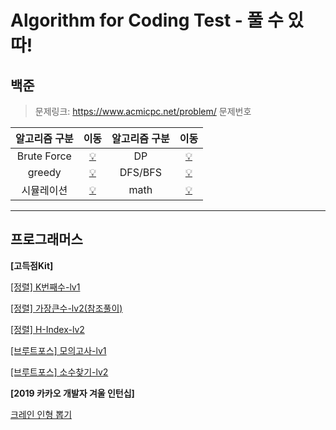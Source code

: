 # Algorithm for Coding Test - 풀 수 있따!  

## 백준
> 문제링크: https://www.acmicpc.net/problem/ 문제번호

| 알고리즘 구분 | 이동 | 알고리즘 구분 | 이동 | 
| :----------: | :----------: | :----------: | :----------: | 
| Brute Force | [💡](./baekjoon/[Bruteforce]) | DP | [💡](./baekjoon/[DP]) |
| greedy | [💡](./baekjoon/[greedy]) | DFS/BFS | [💡](./baekjoon/[그래프와BFS]) |
| 시뮬레이션 | [💡](./baekjoon/[시뮬레이션]) | math | [💡](./baekjoon/[math]) |

---

## 프로그래머스
**[고득점Kit]**

[[정렬] K번째수-lv1](./programmers/readme/K번째수.md)

[[정렬] 가장큰수-lv2(참조풀이)](./programmers/readme/가장큰수.md)

[[정렬] H-Index-lv2](./programmers/readme/H-Index.md)

[[브루트포스] 모의고사-lv1](./programmers/readme/모의고사.md)

[[브루트포스] 소수찾기-lv2](./programmers/readme/소수찾기.md)

**[2019 카카오 개발자 겨울 인턴십]**

[크레인 인형 뽑기](./programmers/readme/크레인인형뽑기.md)
